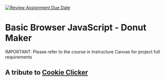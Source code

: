 [![Review Assignment Due Date](https://classroom.github.com/assets/deadline-readme-button-24ddc0f5d75046c5622901739e7c5dd533143b0c8e959d652212380cedb1ea36.svg)](https://classroom.github.com/a/0SIY5js4)
# Basic Browser JavaScript - Donut Maker

IMPORTANT: Please refer to the course in Instructure Canvas for project full requirements

## A tribute to [Cookie Clicker](https://orteil.dashnet.org/cookieclicker/)

